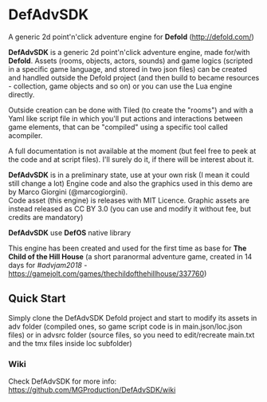 # DefAdvSDK
A generic 2d point'n'click adventure engine for **Defold** (http://defold.com/)

**DefAdvSDK** is a generic 2d point'n'click adventure engine, made for/with **Defold**.
Assets (rooms, objects, actors, sounds) and game logics (scripted in a specific game language, and stored in two json files) can be created and handled outside the Defold project (and then build to became resources - collection, game objects and so on) or you can use the Lua engine directly.

Outside creation can be done with Tiled (to create the "rooms") and with a Yaml like script file in which you'll put actions and interactions between game elements, that can be "compiled" using a specific tool called acompiler.

A full documentation is not available at the moment (but feel free to peek at the code and at script files). I'll surely do it, if there will be interest about it.


**DefAdvSDK** is in a preliminary state, use at your own risk (I mean it could still change a lot) 
Engine code and also the graphics used in this demo are by Marco Giorgini (@marcogiorgini).  
Code asset (this engine) is releases with MIT Licence.
Graphic assets are instead released as CC BY 3.0 (you can use and modify it without fee, but credits are mandatory)

**DefAdvSDK** use **DefOS** native library

This engine has been created and used for the first time as base for **The Child of the Hill House** (a short paranormal adventure game, created in 14 days for *#advjam2018* - https://gamejolt.com/games/thechildofthehillhouse/337760)

## Quick Start
Simply clone the DefAdvSDK Defold project and start to modify its assets in adv folder (compiled ones, so game script code is in main.json/loc.json files) or in advsrc folder (source files, so you need to edit/recreate main.txt and the tmx files inside loc subfolder)

### Wiki

Check DefAdvSDK for more info: https://github.com/MGProduction/DefAdvSDK/wiki
